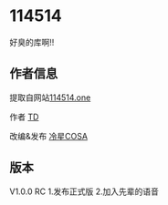 # 114514
好臭的库啊!!

## 作者信息
提取自网站[114514.one](https://114514.one/)

作者 [TD](https://td66.cn/)

改编&发布 [冷星COSA](https://github.com/COSA-Project)

## 版本
V1.0.0 RC
1.发布正式版
2.加入先辈的语音
